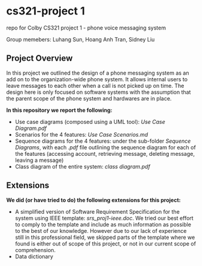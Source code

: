 # cs321-project 1
repo for Colby CS321 project 1 - phone voice messaging system

Group memebers: Luhang Sun, Hoang Anh Tran, Sidney Liu

## Project Overview
In this project we outlined the design of a phone messaging system as an add on to the organization-wide phone system. It allows internal users to leave messages to each other when a call is not picked up on time. The design here is only focused on software systems with the assumption that the parent scope of the phone system and hardwares are in place. 

**In this repository we report the following:**

- Use case diagrams (composed using a UML tool): _Use Case Diagram.pdf_
- Scenarios for the 4 features: _Use Case Scenarios.md_
- Sequence diagrams for the 4 features: under the sub-folder _Sequence Diagrams_, with each _.pdf_ file outlining the sequence diagram for each of the features (accessing account, retrieving message, deleting message, leaving a message)
- Class diagram of the entire system: _class diagram.pdf_

## Extensions
**We did (or have tried to do) the following extensions for this project:**
- A simplified version of Software Requirement Specification for the system using IEEE template: _srs_proj1-ieee.doc_. We tried our best effort to comply to the template and include as much information as possible to the best of our knowledge. However due to our lack of experience still in this professional field, we skipped parts of the template where we found is either out of scope of this project, or not in our current scope of comprehension. 
- Data dictionary
